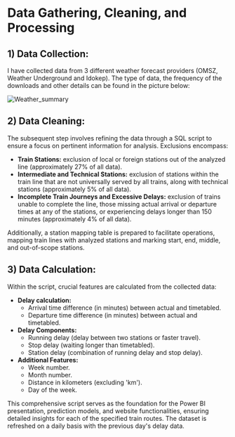 # Data Gathering, Cleaning, and Processing

## 1) Data Collection:

I have collected data from 3 different weather forecast providers (OMSZ, Weather Underground and Idokep). The type of data, the frequency of the downloads and other details can be found in the picture below: 

![Weather_summary](https://github.com/dataroland/Weather_Forecast_Accuracy_Comparision/assets/145594847/22e4f32a-4728-446a-95a8-d640374887f2)

## 2) Data Cleaning:

The subsequent step involves refining the data through a SQL script to ensure a focus on pertinent information for analysis. Exclusions encompass:

- **Train Stations:** exclusion of local or foreign stations out of the analyzed line (approximately 27% of all data).
- **Intermediate and Technical Stations:** exclusion of stations within the train line that are not universally served by all trains, along with technical stations (approximately 5% of all data).
- **Incomplete Train Journeys and Excessive Delays:** exclusion of trains unable to complete the line, those missing actual arrival or departure times at any of the stations, or experiencing delays longer than 150 minutes (approximately 4% of all data).

Additionally, a station mapping table is prepared to facilitate operations, mapping train lines with analyzed stations and marking start, end, middle, and out-of-scope stations.

## 3) Data Calculation:

Within the script, crucial features are calculated from the collected data:

- **Delay calculation:**
  - Arrival time difference (in minutes) between actual and timetabled.
  - Departure time difference (in minutes) between actual and timetabled.
- **Delay Components:**
  - Running delay (delay between two stations or faster travel).
  - Stop delay (waiting longer than timetabled).
  - Station delay (combination of running delay and stop delay).
- **Additional Features:**
  - Week number.
  - Month number.
  - Distance in kilometers (excluding 'km').
  - Day of the week.

This comprehensive script serves as the foundation for the Power BI presentation, prediction models, and website functionalities, ensuring detailed insights for each of the specified train routes. The dataset is refreshed on a daily basis with the previous day's delay data.
